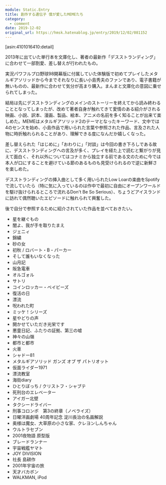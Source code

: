 ```yaml
---
module: Static.Entry
title: 創作する遺伝子 僕が愛したMEMEたち
category:
  - comment
date: 2019-12-02
original_url: https://hmsk.hatenablog.jp/entry/2019/12/02/081152
---
```


[asin:4101016410:detail]

<div data-elm-module="Dynamic.Counter" data-flags="{value: 100}"></div>

2013年に出ていた単行本を文庫化し、著者の最新作「デスストランディング」に合わせて一部割愛、差し替えが行われたもの。

実況パワフルプロ野球98開幕版に付属していた体験版で初めてプレイしたメタルギアソリッドから今までそれなりに長い小島秀夫のファンであり、電子書籍が無いものの、最新作に合わせて気分が高まり購入。まんまと文庫化の意図に乗せられてしまった。

結局は先にデスストランディングのメインのストーリーを終えてから読み終わることとなってしまったが、改めて著者自身が触れてきて愛情のある紹介がされる映画、小説、訳本、漫画、製品、絵本、アニメの名前を多く知ることが出来て楽しめた。MEMEはメタルギアソリッド2のテーマとなったキーワード、文中では4のセンスを始め、小島作品で用いられた言葉や参照された作品、言及された人物に時折触れられることがあり、理解できる度になんだか嬉しくなった。

差し替えられた「はじめに」「おわりに」「対談」は今回の書き下ろしである故に、デスストランディングへの言及が多く、プレイを経た上で読むと繋がりが見えて面白く、それ以外についてはコナミから独立する前である文のために今では本人が口にすることを避けている節のあるものも見受けられるので逆に新鮮さを楽しめた。

デスストランディングの挿入曲として多く用いられたLow Loarの楽曲をSpotifyで流していたら（特に気に入っているのは作中で最初に自由にオープンワールドを駆け抜けられるところで流れるDon't Be So Serious）、ちょうどアイスランドに訪れて偶然聴いたエピソードに触れられて興奮した。

後で自分で参照するために紹介されていた作品を並べておきたい。

- 星を継ぐもの
- 闇よ、我が手を取りたまえ
- ジェニィ
- 錦繍
- 砂の女
- 初秋 / ロバート・B・パーカー
- そして誰もいなくなった
- 山月記
- 阪急電車
- オルゴォル
- サトリ
- コインロッカー・ベイビーズ
- 復活の日
- 漂流
- 呪われた町
- ミッケ！シリーズ
- 星やどりの声
- 開かせていただき光栄です
- 悪童日記、ふたりの証拠、第三の嘘
- 神々の山嶺
- 都市と都市
- 火車
- シャドー81
- メタルギアソリッド ガンズ オブ ザ パトリオット
- 仮面ライダー1971
- 漂流教室
- 海街diary
- ひとりぼっち / クリストフ・シャブテ
- 死刑台のエレベーター
- アイガー北壁
- タクシードライバー
- 刑事コロンボ　第3の終章（ノベライズ）
- 日曜洋画劇場 40周年記念 淀川長治の名画解説
- 奥様は魔女、大草原の小さな家、クレヨンしんちゃん
- ウルトラセブン
- 2001夜物語 原型版
- ブレードランナー
- 宇宙戦艦ヤマト
- JOY DIVISION
- 社長 島耕作
- 2001年宇宙の旅
- 天才バカボン
- WALKMAN, iPod

